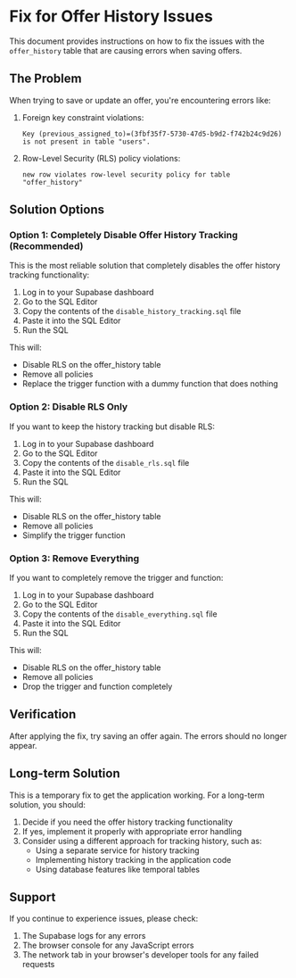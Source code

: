 # Fix for Offer History Issues

This document provides instructions on how to fix the issues with the `offer_history` table that are causing errors when saving offers.

## The Problem

When trying to save or update an offer, you're encountering errors like:

1. Foreign key constraint violations:
   ```
   Key (previous_assigned_to)=(3fbf35f7-5730-47d5-b9d2-f742b24c9d26) is not present in table "users".
   ```

2. Row-Level Security (RLS) policy violations:
   ```
   new row violates row-level security policy for table "offer_history"
   ```

## Solution Options

### Option 1: Completely Disable Offer History Tracking (Recommended)

This is the most reliable solution that completely disables the offer history tracking functionality:

1. Log in to your Supabase dashboard
2. Go to the SQL Editor
3. Copy the contents of the `disable_history_tracking.sql` file
4. Paste it into the SQL Editor
5. Run the SQL

This will:
- Disable RLS on the offer_history table
- Remove all policies
- Replace the trigger function with a dummy function that does nothing

### Option 2: Disable RLS Only

If you want to keep the history tracking but disable RLS:

1. Log in to your Supabase dashboard
2. Go to the SQL Editor
3. Copy the contents of the `disable_rls.sql` file
4. Paste it into the SQL Editor
5. Run the SQL

This will:
- Disable RLS on the offer_history table
- Remove all policies
- Simplify the trigger function

### Option 3: Remove Everything

If you want to completely remove the trigger and function:

1. Log in to your Supabase dashboard
2. Go to the SQL Editor
3. Copy the contents of the `disable_everything.sql` file
4. Paste it into the SQL Editor
5. Run the SQL

This will:
- Disable RLS on the offer_history table
- Remove all policies
- Drop the trigger and function completely

## Verification

After applying the fix, try saving an offer again. The errors should no longer appear.

## Long-term Solution

This is a temporary fix to get the application working. For a long-term solution, you should:

1. Decide if you need the offer history tracking functionality
2. If yes, implement it properly with appropriate error handling
3. Consider using a different approach for tracking history, such as:
   - Using a separate service for history tracking
   - Implementing history tracking in the application code
   - Using database features like temporal tables

## Support

If you continue to experience issues, please check:
1. The Supabase logs for any errors
2. The browser console for any JavaScript errors
3. The network tab in your browser's developer tools for any failed requests 